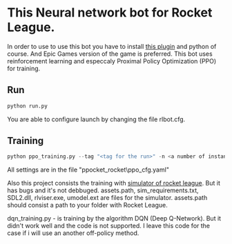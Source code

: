 # This Neural network bot for Rocket League.
In order to use to use this bot you have to install [this plugin](https://bakkesplugins.com/) and python of course. And Epic Games version of the game is preferred.
This bot uses reinforcement learning and especcaly Proximal Policy Optimization (PPO) for training.

## Run
```python
python run.py
```
You are able to configure launch by changing the file rlbot.cfg.

## Training
```python
python ppo_training.py --tag "<tag for the run>" -n <a number of instances of the game>
```

All settings are in the file "ppocket_rocket\ppo_cfg.yaml"

Also this project consists the training with [simulator of rocket league](https://github.com/ZealanL/RocketSim). But it has bugs and it's not debbuged. assets.path, sim_requirements.txt, SDL2.dll, rlviser.exe, umodel.ext are files for the simulator. assets.path should consist a path to your folder with Rocket League.

dqn_training.py - is training by the algorithm DQN (Deep Q-Network). But it didn't work well and the code is not supported. I leave this code for the case if i will use an another off-policy method. 